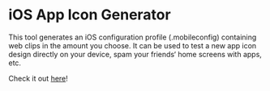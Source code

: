 # iOS App Icon Generator

This tool generates an iOS configuration profile (.mobileconfig) containing web clips in the amount you choose. It can be used to test a new app icon design directly on your device, spam your friends‘ home screens with apps, etc.

Check it out [here](https://wilsonator5000.github.io/AppIconGenerator/)!
